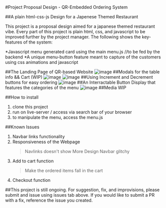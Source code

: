 #Project Proposal Design - QR-Embedded Ordering System

##A plain html-css-js Design for a Japenese Themed Restaurant 

This project is a proposal design aimed for a japanese themed restaurant vibe. Every part of this project is plain html, css, and javascript to be improved further
by the project manager. The following shows the key-features of the system:

*Javascript menu generated card using the main menu.js //to be fed by the backend
*A unique menu-button feature meant to capture of the customers using css animations and javascript

##The Landing Page of QR-based Website
![image](https://github.com/user-attachments/assets/1f87a6d9-a94a-4e4d-bb77-8f9393614968)
##Modals for the table info && Cart (WIP)
![image](https://github.com/user-attachments/assets/7387f9bd-8215-4042-8261-93c43b96a79c)
![image](https://github.com/user-attachments/assets/df200e00-7196-419d-bbeb-aaf0ef5b6bf6)
##Using Increment and Decrement buttons for easy ordering
![image](https://github.com/user-attachments/assets/c7843ff4-b212-4b5b-8c10-163fc58849ae)
##An Interractable Button Display that features the categories of the menu
![image](https://github.com/user-attachments/assets/36c99e21-e93b-42ba-a393-f1d5d765514f)
##Media 
WIP 

##How to install 
1. clone this project
2. run on live-server / access via search bar of your browser
3. to manipulate the menu, access the menu.js

##Known Issues
1. Navbar links functionality
2. Responsiveness of the Webpage
      >Navlinks doesn't show
      >More Design
      >Navbar glitchy
3. Add to cart function
      >Make the ordered items fall in the cart
4. Checkout function

##This project is still ongoing. For suggestion, fix, and improvisions, please submit and issue using issues tab above. If you would like to submit a PR with a fix, reference the issue you created.




